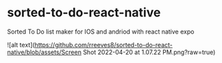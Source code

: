 # sorted-to-do-react-native


Sorted To Do list maker for IOS and andriod with react native expo

![alt text](https://github.com/rreeves8/sorted-to-do-react-native/blob/assets/Screen Shot 2022-04-20 at 1.07.22 PM.png?raw=true)
